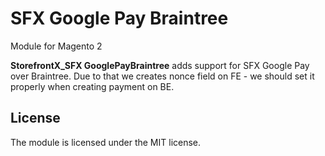 # SFX Google Pay Braintree
Module for Magento 2

**StorefrontX_SFX GooglePayBraintree** adds support for SFX Google Pay over Braintree. Due to that we creates nonce field on FE - we should set it properly when creating payment on BE.

## License

The module is licensed under the MIT license.
